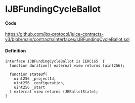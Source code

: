 # IJBFundingCycleBallot

#### Code

https://github.com/jbx-protocol/juice-contracts-v3/blob/main/contracts/interfaces/IJBFundingCycleBallot.sol

#### Definition

```
interface IJBFundingCycleBallot is IERC165  {
  function duration() external view returns (uint256);

  function stateOf(
    uint256 _projectId,
    uint256 _configuration,
    uint256 _start
  ) external view returns (JBBallotState);
}
```
